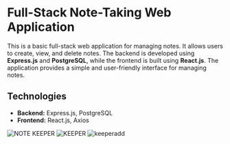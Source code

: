 # Full-Stack Note-Taking Web Application
This is a basic full-stack web application for managing notes. It allows users to create, view, and delete notes. The backend is developed using **Express.js** and **PostgreSQL**, while the frontend is built using **React.js**. The application provides a simple and user-friendly interface for managing notes.
  
## Technologies  
- **Backend:** Express.js, PostgreSQL
- **Frontend:** React.js, Axios  

![NOTE KEEPER](https://github.com/user-attachments/assets/56db5f4d-8155-417e-b1fb-1e618e07a14c)
![KEEPER](https://github.com/user-attachments/assets/341c7456-1c11-48a9-96bf-7f85dd7c89e5)
![keeperadd](https://github.com/user-attachments/assets/83b5e2a4-d6bd-4e2f-aa68-b8b0cb7950e7)
